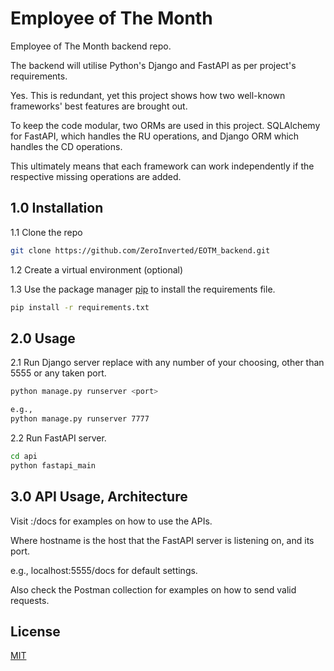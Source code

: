# Employee of The Month

Employee of The Month backend repo.

The backend will utilise Python's Django and FastAPI as per project's requirements.

Yes. This is redundant, yet this project shows how two well-known frameworks' best features are brought out.

To keep the code modular, two ORMs are used in this project. SQLAlchemy for FastAPI, which handles the RU operations, and Django ORM which handles the CD operations.

This ultimately means that each framework can work independently if the respective missing operations are added.

## 1.0 Installation

1.1 Clone the repo
```bash
git clone https://github.com/ZeroInverted/EOTM_backend.git
```

1.2 Create a virtual environment (optional)

1.3 Use the package manager [pip](https://pip.pypa.io/en/stable/) to install the requirements file.

```bash
pip install -r requirements.txt
```

## 2.0 Usage

2.1 Run Django server replace <port> with any number of your choosing, other than 5555 or any taken port.
```bash
python manage.py runserver <port>

e.g.,
python manage.py runserver 7777
```
2.2 Run FastAPI server.
```bash
cd api
python fastapi_main
```

## 3.0 API Usage, Architecture

Visit <hostname>:<port>/docs for examples on how to use the APIs. 

Where hostname is the host that the FastAPI server is listening on, and its port.

e.g.,
localhost:5555/docs for default settings.

Also check the Postman collection for examples on how to send valid requests.

## License

[MIT](https://choosealicense.com/licenses/mit/)
